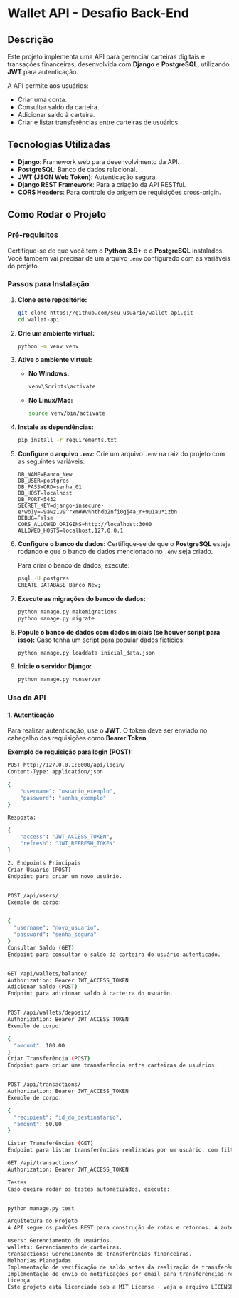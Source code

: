 # Wallet API - Desafio Back-End

## Descrição
Este projeto implementa uma API para gerenciar carteiras digitais e transações financeiras, desenvolvida com **Django** e **PostgreSQL**, utilizando **JWT** para autenticação.

A API permite aos usuários:
- Criar uma conta.
- Consultar saldo da carteira.
- Adicionar saldo à carteira.
- Criar e listar transferências entre carteiras de usuários.

## Tecnologias Utilizadas
- **Django**: Framework web para desenvolvimento da API.
- **PostgreSQL**: Banco de dados relacional.
- **JWT (JSON Web Token)**: Autenticação segura.
- **Django REST Framework**: Para a criação da API RESTful.
- **CORS Headers**: Para controle de origem de requisições cross-origin.

## Como Rodar o Projeto

### Pré-requisitos
Certifique-se de que você tem o **Python 3.9+** e o **PostgreSQL** instalados. Você também vai precisar de um arquivo `.env` configurado com as variáveis do projeto.

### Passos para Instalação

1. **Clone este repositório:**
    ```bash
    git clone https://github.com/seu_usuario/wallet-api.git
    cd wallet-api
    ```

2. **Crie um ambiente virtual:**
    ```bash
    python -m venv venv
    ```

3. **Ative o ambiente virtual:**
    - **No Windows:**
      ```bash
      venv\Scripts\activate
      ```
    - **No Linux/Mac:**
      ```bash
      source venv/bin/activate
      ```

4. **Instale as dependências:**
    ```bash
    pip install -r requirements.txt
    ```

5. **Configure o arquivo `.env`:**
    Crie um arquivo `.env` na raiz do projeto com as seguintes variáveis:
    ```env
    DB_NAME=Banco_New
    DB_USER=postgres
    DB_PASSWORD=senha_01
    DB_HOST=localhost
    DB_PORT=5432
    SECRET_KEY=django-insecure-e*wb)y=-9awz1v9^rxm##v%hthdb2nfi0gj4a_r+9u1au*izbn
    DEBUG=False
    CORS_ALLOWED_ORIGINS=http://localhost:3000
    ALLOWED_HOSTS=localhost,127.0.0.1
    ```

6. **Configure o banco de dados:**
    Certifique-se de que o **PostgreSQL** esteja rodando e que o banco de dados mencionado no `.env` seja criado.

    Para criar o banco de dados, execute:
    ```bash
    psql -U postgres
    CREATE DATABASE Banco_New;
    ```

7. **Execute as migrações do banco de dados:**
    ```bash
    python manage.py makemigrations
    python manage.py migrate
    ```

8. **Popule o banco de dados com dados iniciais (se houver script para isso):**
    Caso tenha um script para popular dados fictícios:
    ```bash
    python manage.py loaddata inicial_data.json
    ```

9. **Inicie o servidor Django:**
    ```bash
    python manage.py runserver
    ```

### Uso da API

#### 1. **Autenticação**

Para realizar autenticação, use o **JWT**. O token deve ser enviado no cabeçalho das requisições como **Bearer Token**.

**Exemplo de requisição para login (POST):**

```bash
POST http://127.0.0.1:8000/api/login/
Content-Type: application/json

{
    "username": "usuario_exemplo",
    "password": "senha_exemplo"
}

Resposta:

{
    "access": "JWT_ACCESS_TOKEN",
    "refresh": "JWT_REFRESH_TOKEN"
}

2. Endpoints Principais
Criar Usuário (POST)
Endpoint para criar um novo usuário.


POST /api/users/
Exemplo de corpo:


{
  "username": "novo_usuario",
  "password": "senha_segura"
}
Consultar Saldo (GET)
Endpoint para consultar o saldo da carteira do usuário autenticado.


GET /api/wallets/balance/
Authorization: Bearer JWT_ACCESS_TOKEN
Adicionar Saldo (POST)
Endpoint para adicionar saldo à carteira do usuário.


POST /api/wallets/deposit/
Authorization: Bearer JWT_ACCESS_TOKEN
Exemplo de corpo:

{
  "amount": 100.00
}
Criar Transferência (POST)
Endpoint para criar uma transferência entre carteiras de usuários.


POST /api/transactions/
Authorization: Bearer JWT_ACCESS_TOKEN
Exemplo de corpo:

{
  "recipient": "id_do_destinatario",
  "amount": 50.00
}

Listar Transferências (GET)
Endpoint para listar transferências realizadas por um usuário, com filtro por data.

GET /api/transactions/
Authorization: Bearer JWT_ACCESS_TOKEN

Testes
Caso queira rodar os testes automatizados, execute:


python manage.py test

Arquitetura do Projeto
A API segue os padrões REST para construção de rotas e retornos. A autenticação é realizada utilizando JWT, e o banco de dados é PostgreSQL. A estrutura do projeto foi organizada da seguinte forma:

users: Gerenciamento de usuários.
wallets: Gerenciamento de carteiras.
transactions: Gerenciamento de transferências financeiras.
Melhorias Planejadas
Implementação de verificação de saldo antes da realização de transferências.
Implementação de envio de notificações por email para transferências realizadas.
Licença
Este projeto está licenciado sob a MIT License - veja o arquivo LICENSE para mais detalhes.